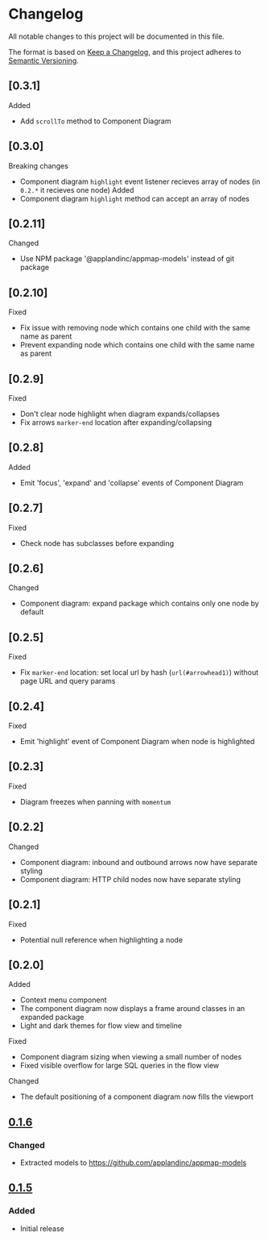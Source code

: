 # Changelog
All notable changes to this project will be documented in this file.

The format is based on [Keep a Changelog](https://keepachangelog.com/en/1.0.0/),
and this project adheres to [Semantic Versioning](https://semver.org/spec/v2.0.0.html).

## [0.3.1]
Added
- Add `scrollTo` method to Component Diagram

## [0.3.0]
Breaking changes
- Component diagram `highlight` event listener recieves array of nodes (in `0.2.*` it recieves one node)
Added
- Component diagram `highlight` method can accept an array of nodes

## [0.2.11]
Changed
- Use NPM package '@applandinc/appmap-models' instead of git package

## [0.2.10]
Fixed
- Fix issue with removing node which contains one child with the same name as parent
- Prevent expanding node which contains one child with the same name as parent

## [0.2.9]
Fixed
- Don't clear node highlight when diagram expands/collapses
- Fix arrows `marker-end` location after expanding/collapsing

## [0.2.8]
Added
- Emit 'focus', 'expand' and 'collapse' events of Component Diagram

## [0.2.7]
Fixed
- Check node has subclasses before expanding

## [0.2.6]
Changed
- Component diagram: expand package which contains only one node by default

## [0.2.5]
Fixed
- Fix `marker-end` location: set local url by hash (`url(#arrowhead1)`) without page URL and query params

## [0.2.4]
Fixed
- Emit 'highlight' event of Component Diagram when node is highlighted

## [0.2.3]
Fixed
- Diagram freezes when panning with `momentum`

## [0.2.2]
Changed
- Component diagram: inbound and outbound arrows now have separate styling
- Component diagram: HTTP child nodes now have separate styling

## [0.2.1]
Fixed
- Potential null reference when highlighting a node

## [0.2.0]
Added
- Context menu component
- The component diagram now displays a frame around classes in an expanded package
- Light and dark themes for flow view and timeline

Fixed
- Component diagram sizing when viewing a small number of nodes
- Fixed visible overflow for large SQL queries in the flow view

Changed
- The default positioning of a component diagram now fills the viewport


## [0.1.6]
### Changed
- Extracted models to https://github.com/applandinc/appmap-models

## [0.1.5]
### Added
- Initial release

[0.1.6]: https://github.com/applandinc/d3-appmap/compare/tag/v0.1.5...v0.1.6
[0.1.5]: https://github.com/applandinc/d3-appmap/releases/tag/v0.1.5
